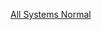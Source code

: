 ---
layout: post
wordpress_id: 1378
wordpress_url: http://noesbueno.com/archives/1378
date: '2011-12-14 17:00:19 -0600'
date_gmt: '2011-12-14 22:00:19 -0600'
body: |
  <p><a href="http://distinguishedbaloney.tumblr.com/post/14204387002">All Systems Normal</a></p>
---
